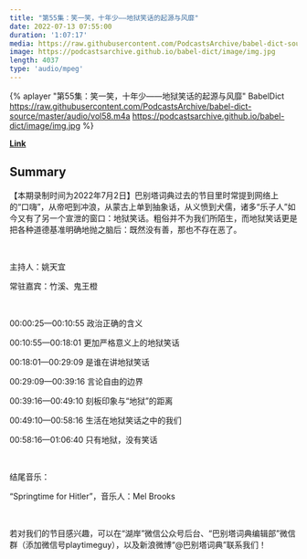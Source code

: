 ```yaml
---
title: "第55集：笑一笑，十年少——地狱笑话的起源与风靡"
date: 2022-07-13 07:55:00
duration: '1:07:17'
media: https://raw.githubusercontent.com/PodcastsArchive/babel-dict-source/master/audio/vol58.m4a
image: https://podcastsarchive.github.io/babel-dict/image/img.jpg
length: 4037
type: 'audio/mpeg'
---
```


{% aplayer "第55集：笑一笑，十年少——地狱笑话的起源与风靡" BabelDict  https://raw.githubusercontent.com/PodcastsArchive/babel-dict-source/master/audio/vol58.m4a https://podcastsarchive.github.io/babel-dict/image/img.jpg %}

**[Link](https://www.xiaoyuzhoufm.com/episode/62ce7aa9b7c092aed1a9b5ae)**

## Summary
<p>【本期录制时间为2022年7月2日】巴别塔词典过去的节目里时常提到网络上的“口嗨”，从帝吧到冲浪，从蒙古上单到抽象话，从义愤到犬儒，诸多“乐子人”如今又有了另一个宣泄的窗口：地狱笑话。粗俗并不为我们所陌生，而地狱笑话更是把各种道德基准明确地抛之脑后：既然没有善，那也不存在恶了。</p><p><br /></p><p>主持人：姚天宜</p><p>常驻嘉宾：竹溪、鬼王橙</p><p><br /></p><p>00:00:25—00:10:55 政治正确的含义</p><p>00:10:55—00:18:01 更加严格意义上的地狱笑话</p><p>00:18:01—00:29:09 是谁在讲地狱笑话</p><p>00:29:09—00:39:16 言论自由的边界</p><p>00:39:16—00:49:10 刻板印象与“地狱”的距离</p><p>00:49:10—00:58:16 生活在地狱笑话之中的我们</p><p>00:58:16—01:06:40 只有地狱，没有笑话</p><p><br /></p><p>结尾音乐：</p><p>“Springtime for Hitler”，音乐人：Mel Brooks</p><p><br /></p><p>若对我们的节目感兴趣，可以在“湖岸”微信公众号后台、“巴别塔词典编辑部”微信群（添加微信号playtimeguy），以及新浪微博“@巴别塔词典”联系我们！</p>
    